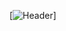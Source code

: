 
[![Header](https://raw.githubusercontent.com/Mdrinoff/<OWNER>/<OWNER>/readme_header.png "Header")]
